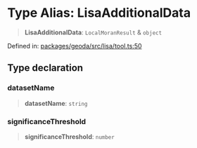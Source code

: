 # Type Alias: LisaAdditionalData

> **LisaAdditionalData**: `LocalMoranResult` & `object`

Defined in: [packages/geoda/src/lisa/tool.ts:50](https://github.com/GeoDaCenter/openassistant/blob/36f516b8229288259590b2d9dab3b10cbfc3cbfd/packages/geoda/src/lisa/tool.ts#L50)

## Type declaration

### datasetName

> **datasetName**: `string`

### significanceThreshold

> **significanceThreshold**: `number`
